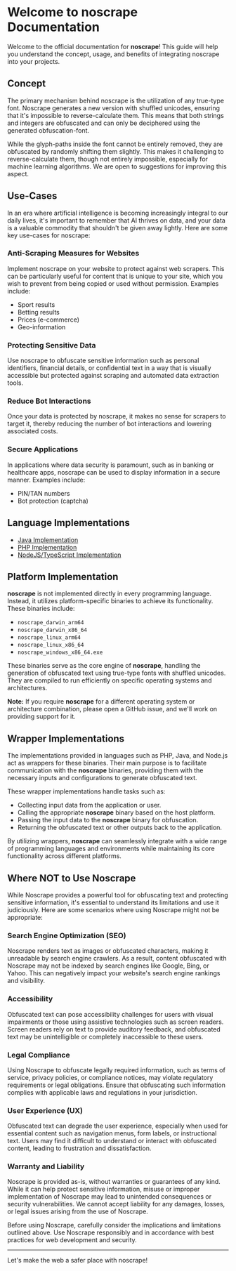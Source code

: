 # Welcome to noscrape Documentation

Welcome to the official documentation for **noscrape**! This guide will help you understand the concept, usage, and benefits of integrating noscrape into your projects.

## Concept

The primary mechanism behind noscrape is the utilization of any true-type font. Noscrape generates a new version with shuffled unicodes, ensuring that it's impossible to reverse-calculate them. This means that both strings and integers are obfuscated and can only be deciphered using the generated obfuscation-font.

While the glyph-paths inside the font cannot be entirely removed, they are obfuscated by randomly shifting them slightly. This makes it challenging to reverse-calculate them, though not entirely impossible, especially for machine learning algorithms. We are open to suggestions for improving this aspect.

## Use-Cases

In an era where artificial intelligence is becoming increasingly integral to our daily lives, it's important to remember that AI thrives on data, and your data is a valuable commodity that shouldn't be given away lightly. Here are some key use-cases for noscrape:

### Anti-Scraping Measures for Websites

Implement noscrape on your website to protect against web scrapers. This can be particularly useful for content that is unique to your site, which you wish to prevent from being copied or used without permission. Examples include:

- Sport results
- Betting results
- Prices (e-commerce)
- Geo-information

### Protecting Sensitive Data

Use noscrape to obfuscate sensitive information such as personal identifiers, financial details, or confidential text in a way that is visually accessible but protected against scraping and automated data extraction tools.

### Reduce Bot Interactions

Once your data is protected by noscrape, it makes no sense for scrapers to target it, thereby reducing the number of bot interactions and lowering associated costs.

### Secure Applications

In applications where data security is paramount, such as in banking or healthcare apps, noscrape can be used to display information in a secure manner. Examples include:

- PIN/TAN numbers
- Bot protection (captcha)



## Language Implementations

- [Java Implementation](java.md)
- [PHP Implementation](php.md)
- [NodeJS/TypeScript Implementation](node.md)

## Platform Implementation

**noscrape** is not implemented directly in every programming language. Instead, it utilizes platform-specific binaries to achieve its functionality. These binaries include:

- `noscrape_darwin_arm64`
- `noscrape_darwin_x86_64`
- `noscrape_linux_arm64`
- `noscrape_linux_x86_64`
- `noscrape_windows_x86_64.exe`

These binaries serve as the core engine of **noscrape**, handling the generation of obfuscated text using true-type fonts with shuffled unicodes. They are compiled to run efficiently on specific operating systems and architectures.

**Note:** If you require **noscrape** for a different operating system or architecture combination, please open a GitHub issue, and we'll work on providing support for it.

## Wrapper Implementations

The implementations provided in languages such as PHP, Java, and Node.js act as wrappers for these binaries. Their main purpose is to facilitate communication with the **noscrape** binaries, providing them with the necessary inputs and configurations to generate obfuscated text.

These wrapper implementations handle tasks such as:

- Collecting input data from the application or user.
- Calling the appropriate **noscrape** binary based on the host platform.
- Passing the input data to the **noscrape** binary for obfuscation.
- Returning the obfuscated text or other outputs back to the application.

By utilizing wrappers, **noscrape** can seamlessly integrate with a wide range of programming languages and environments while maintaining its core functionality across different platforms.

## Where NOT to Use Noscrape

While Noscrape provides a powerful tool for obfuscating text and protecting sensitive information, it's essential to understand its limitations and use it judiciously. Here are some scenarios where using Noscrape might not be appropriate:

### Search Engine Optimization (SEO)

Noscrape renders text as images or obfuscated characters, making it unreadable by search engine crawlers. As a result, content obfuscated with Noscrape may not be indexed by search engines like Google, Bing, or Yahoo. This can negatively impact your website's search engine rankings and visibility.

### Accessibility

Obfuscated text can pose accessibility challenges for users with visual impairments or those using assistive technologies such as screen readers. Screen readers rely on text to provide auditory feedback, and obfuscated text may be unintelligible or completely inaccessible to these users.

### Legal Compliance

Using Noscrape to obfuscate legally required information, such as terms of service, privacy policies, or compliance notices, may violate regulatory requirements or legal obligations. Ensure that obfuscating such information complies with applicable laws and regulations in your jurisdiction.

### User Experience (UX)

Obfuscated text can degrade the user experience, especially when used for essential content such as navigation menus, form labels, or instructional text. Users may find it difficult to understand or interact with obfuscated content, leading to frustration and dissatisfaction.

### Warranty and Liability

Noscrape is provided as-is, without warranties or guarantees of any kind. While it can help protect sensitive information, misuse or improper implementation of Noscrape may lead to unintended consequences or security vulnerabilities. We cannot accept liability for any damages, losses, or legal issues arising from the use of Noscrape.

Before using Noscrape, carefully consider the implications and limitations outlined above. Use Noscrape responsibly and in accordance with best practices for web development and security.

---

Let's make the web a safer place with noscrape!
